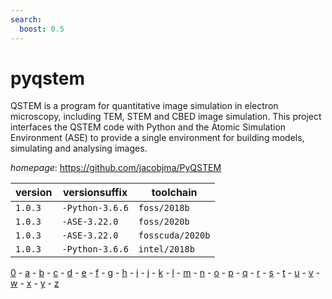 ```yaml
---
search:
  boost: 0.5
---
```

# pyqstem

QSTEM is a program for quantitative image simulation in electron microscopy, including TEM, STEM and CBED image simulation.  This project interfaces the QSTEM code with Python and the Atomic Simulation Environment (ASE) to provide a single environment for building models, simulating and analysing images.

*homepage*: <https://github.com/jacobjma/PyQSTEM>

version | versionsuffix | toolchain
--------|---------------|----------
``1.0.3`` | ``-Python-3.6.6`` | ``foss/2018b``
``1.0.3`` | ``-ASE-3.22.0`` | ``foss/2020b``
``1.0.3`` | ``-ASE-3.22.0`` | ``fosscuda/2020b``
``1.0.3`` | ``-Python-3.6.6`` | ``intel/2018b``

[0](../0/index.md) - [a](../a/index.md) - [b](../b/index.md) - [c](../c/index.md) - [d](../d/index.md) - [e](../e/index.md) - [f](../f/index.md) - [g](../g/index.md) - [h](../h/index.md) - [i](../i/index.md) - [j](../j/index.md) - [k](../k/index.md) - [l](../l/index.md) - [m](../m/index.md) - [n](../n/index.md) - [o](../o/index.md) - [p](../p/index.md) - [q](../q/index.md) - [r](../r/index.md) - [s](../s/index.md) - [t](../t/index.md) - [u](../u/index.md) - [v](../v/index.md) - [w](../w/index.md) - [x](../x/index.md) - [y](../y/index.md) - [z](../z/index.md)

